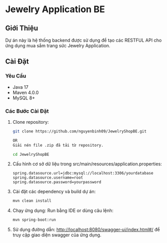 # Jewelry Application BE

## Giới Thiệu
Dự án này là hệ thống backend được sử dụng để tạo các RESTFUL API cho ứng dụng mua sắm trang sức Jewelry Application.

## Cài Đặt

### Yêu Cầu
- Java 17
- Maven 4.0.0
- MySQL 8+

### Các Bước Cài Đặt
1. Clone repository:
   ```bash
   git clone https://github.com/nguyenbinh09/JewelryShopBE.git
   
   OR
   Giải nén file .zip đã tải từ repository.

   cd JewelryShopBE
2. Cấu hình cơ sở dữ liệu trong src/main/resources/application.properties:
   ```properties
   spring.datasource.url=jdbc:mysql://localhost:3306/yourdatabase
   spring.datasource.username=root
   spring.datasource.password=yourpassword
3. Cài đặt các dependency và build dự án:
   ```bash
   mvn clean install
4. Chạy ứng dụng:
   Run bằng IDE or dùng câu lệnh:
   ```bash
   mvn spring-boot:run
5. Sử dụng đường dẫn:
  [http://localhost:8080/swagger-ui/index.html#/](http://localhost:8080/swagger-ui/index.html#/) để truy cập giao diện swagger của ứng dụng.
